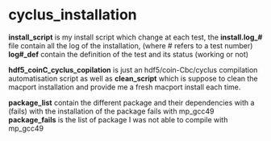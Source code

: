 # cyclus_installation

**install_script** is my install script which change at each test,
the **install.log_#** file contain all the log of the installation, (where # refers to a test number)
**log#_def** contain the definition of the test and its status (working or not)

**hdf5_coinC_cyclus_copilation** is just an hdf5/coin-Cbc/cyclus compilation automatisation script
as well as **clean_script** which is suppose to clean the macport installation and provide me a fresh macport install each time.


**package_list** contain the different package and their dependencies with a (fails) with the installation of the package fails with mp_gcc49
**package_fails** is the list of package I was not able to compile with mp_gcc49


